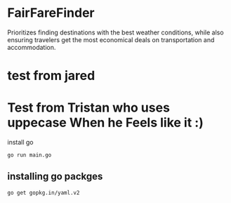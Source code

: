 # FairFareFinder
 Prioritizes finding destinations with the best weather conditions, while also ensuring travelers get the most economical deals on transportation and accommodation.


# test from jared
# Test from Tristan who uses uppecase When he Feels like it :)


install go

```
go run main.go
```


## installing go packges
```
go get gopkg.in/yaml.v2
```